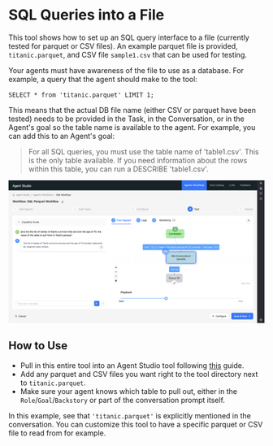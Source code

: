 # SQL Queries into a File

This tool shows how to set up an SQL query interface to a file (currently tested for parquet or CSV files). An example parquet file is provided, `titanic.parquet`, and CSV file `sample1.csv` that can be used for testing.

Your agents must have awareness of the file to use as a database. For example, a query that the agent should make to the tool:

```
SELECT * from 'titanic.parquet' LIMIT 1;
```

This means that the actual DB file name (either CSV or parquet have been tested) needs to be provided in the Task, in the Conversation, or in the Agent's goal so the table name is available to the agent. For example, you can add this to an Agent's goal:

> For all SQL queries, you must use the table name of 'table1.csv'. This is the only table available. If you need information about the rows within this table, you can run a DESCRIBE 'table1.csv'.

![](./example.png)

## How to Use

* Pull in this entire tool into an Agent Studio tool following [this](../README.md) guide.
* Add any parquet and CSV files you want right to the tool directory next to `titanic.parquet`.
* Make sure your agent knows which table to pull out, either in the `Role`/`Goal`/`Backstory` or part of the conversation prompt itself.

In this example, see that `'titanic.parquet'` is explicitly mentioned in the conversation. You can customize this tool to have a specific parquet or CSV file to read from for example.
